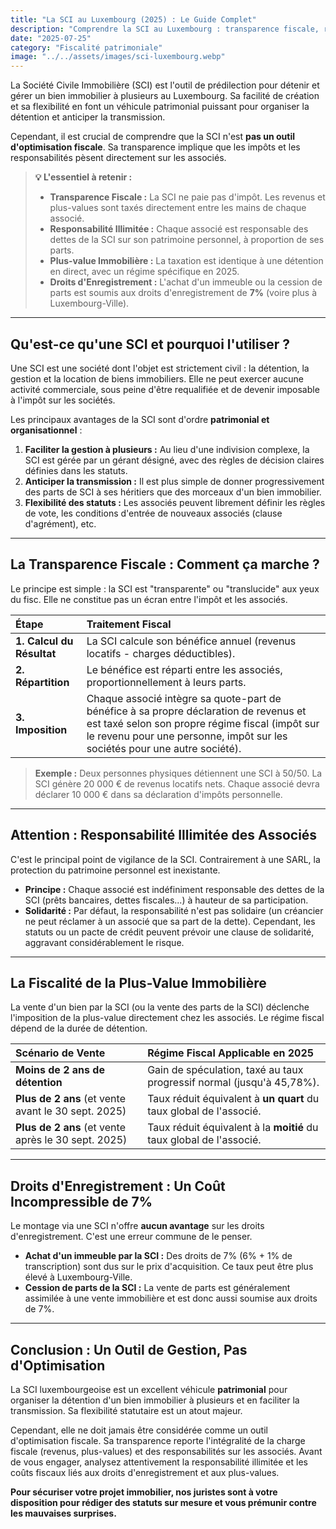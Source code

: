 ```yaml
---
title: "La SCI au Luxembourg (2025) : Le Guide Complet"
description: "Comprendre la SCI au Luxembourg : transparence fiscale, responsabilité des associés, plus-values immobilières et droits d'enregistrement. Nos experts vous guident."
date: "2025-07-25"
category: "Fiscalité patrimoniale"
image: "../../assets/images/sci-luxembourg.webp"
---
```


La Société Civile Immobilière (SCI) est l'outil de prédilection pour détenir et gérer un bien immobilier à plusieurs au Luxembourg. Sa facilité de création et sa flexibilité en font un véhicule patrimonial puissant pour organiser la détention et anticiper la transmission.

Cependant, il est crucial de comprendre que la SCI n'est **pas un outil d'optimisation fiscale**. Sa transparence implique que les impôts et les responsabilités pèsent directement sur les associés.

> **💡 L'essentiel à retenir :**
> * **Transparence Fiscale :** La SCI ne paie pas d'impôt. Les revenus et plus-values sont taxés directement entre les mains de chaque associé.
> * **Responsabilité Illimitée :** Chaque associé est responsable des dettes de la SCI sur son patrimoine personnel, à proportion de ses parts.
> * **Plus-value Immobilière :** La taxation est identique à une détention en direct, avec un régime spécifique en 2025.
> * **Droits d'Enregistrement :** L'achat d'un immeuble ou la cession de parts est soumis aux droits d'enregistrement de **7%** (voire plus à Luxembourg-Ville).

---

## Qu'est-ce qu'une SCI et pourquoi l'utiliser ?

Une SCI est une société dont l'objet est strictement civil : la détention, la gestion et la location de biens immobiliers. Elle ne peut exercer aucune activité commerciale, sous peine d'être requalifiée et de devenir imposable à l'impôt sur les sociétés.

Les principaux avantages de la SCI sont d'ordre **patrimonial et organisationnel** :

1.  **Faciliter la gestion à plusieurs :** Au lieu d'une indivision complexe, la SCI est gérée par un gérant désigné, avec des règles de décision claires définies dans les statuts.
2.  **Anticiper la transmission :** Il est plus simple de donner progressivement des parts de SCI à ses héritiers que des morceaux d'un bien immobilier.
3.  **Flexibilité des statuts :** Les associés peuvent librement définir les règles de vote, les conditions d'entrée de nouveaux associés (clause d'agrément), etc.

---

## La Transparence Fiscale : Comment ça marche ?

Le principe est simple : la SCI est "transparente" ou "translucide" aux yeux du fisc. Elle ne constitue pas un écran entre l'impôt et les associés.

| Étape | Traitement Fiscal |
| :--- | :--- |
| **1. Calcul du Résultat** | La SCI calcule son bénéfice annuel (revenus locatifs - charges déductibles). |
| **2. Répartition** | Le bénéfice est réparti entre les associés, proportionnellement à leurs parts. |
| **3. Imposition** | Chaque associé intègre sa quote-part de bénéfice à sa propre déclaration de revenus et est taxé selon son propre régime fiscal (impôt sur le revenu pour une personne, impôt sur les sociétés pour une autre société). |

> **Exemple :** Deux personnes physiques détiennent une SCI à 50/50. La SCI génère 20 000 € de revenus locatifs nets. Chaque associé devra déclarer 10 000 € dans sa déclaration d'impôts personnelle.

---

## Attention : Responsabilité Illimitée des Associés

C'est le principal point de vigilance de la SCI. Contrairement à une SARL, la protection du patrimoine personnel est inexistante.

* **Principe :** Chaque associé est indéfiniment responsable des dettes de la SCI (prêts bancaires, dettes fiscales...) à hauteur de sa participation.
* **Solidarité :** Par défaut, la responsabilité n'est pas solidaire (un créancier ne peut réclamer à un associé que sa part de la dette). Cependant, les statuts ou un pacte de crédit peuvent prévoir une clause de solidarité, aggravant considérablement le risque.

---

## La Fiscalité de la Plus-Value Immobilière

La vente d'un bien par la SCI (ou la vente des parts de la SCI) déclenche l'imposition de la plus-value directement chez les associés. Le régime fiscal dépend de la durée de détention.

| Scénario de Vente | Régime Fiscal Applicable en 2025 |
| :--- | :--- |
| **Moins de 2 ans de détention** | Gain de spéculation, taxé au taux progressif normal (jusqu'à 45,78%). |
| **Plus de 2 ans** (et vente avant le 30 sept. 2025) | Taux réduit équivalent à **un quart** du taux global de l'associé. |
| **Plus de 2 ans** (et vente après le 30 sept. 2025) | Taux réduit équivalent à la **moitié** du taux global de l'associé. |

---

## Droits d'Enregistrement : Un Coût Incompressible de 7%

Le montage via une SCI n'offre **aucun avantage** sur les droits d'enregistrement. C'est une erreur commune de le penser.

* **Achat d'un immeuble par la SCI :** Des droits de 7% (6% + 1% de transcription) sont dus sur le prix d'acquisition. Ce taux peut être plus élevé à Luxembourg-Ville.
* **Cession de parts de la SCI :** La vente de parts est généralement assimilée à une vente immobilière et est donc aussi soumise aux droits de 7%.

---

## Conclusion : Un Outil de Gestion, Pas d'Optimisation

La SCI luxembourgeoise est un excellent véhicule **patrimonial** pour organiser la détention d'un bien immobilier à plusieurs et en faciliter la transmission. Sa flexibilité statutaire est un atout majeur.

Cependant, elle ne doit jamais être considérée comme un outil d'optimisation fiscale. Sa transparence reporte l'intégralité de la charge fiscale (revenus, plus-values) et des responsabilités sur les associés. Avant de vous engager, analysez attentivement la responsabilité illimitée et les coûts fiscaux liés aux droits d'enregistrement et aux plus-values.

**Pour sécuriser votre projet immobilier, nos juristes sont à votre disposition pour rédiger des statuts sur mesure et vous prémunir contre les mauvaises surprises.**